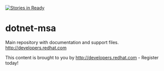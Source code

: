 [![Stories in Ready](https://badge.waffle.io/redhat-dotnet-msa/dotnet-msa.png?label=ready&title=Ready)](http://waffle.io/redhat-dotnet-msa/dotnet-msa)
# dotnet-msa
Main repository with documentation and support files.
http://developers.redhat.com

This content is brought to you by http://developers.redhat.com - Register today!


